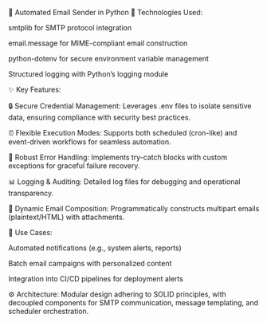 📧 Automated Email Sender in Python
🔧 Technologies Used:

smtplib for SMTP protocol integration

email.message for MIME-compliant email construction

python-dotenv for secure environment variable management

Structured logging with Python’s logging module

✨ Key Features:

🔒 Secure Credential Management: Leverages .env files to isolate sensitive data, ensuring compliance with security best practices.

⏰ Flexible Execution Modes: Supports both scheduled (cron-like) and event-driven workflows for seamless automation.

🚦 Robust Error Handling: Implements try-catch blocks with custom exceptions for graceful failure recovery.

📊 Logging & Auditing: Detailed log files for debugging and operational transparency.

📨 Dynamic Email Composition: Programmatically constructs multipart emails (plaintext/HTML) with attachments.

🚀 Use Cases:

Automated notifications (e.g., system alerts, reports)

Batch email campaigns with personalized content

Integration into CI/CD pipelines for deployment alerts

⚙️ Architecture:
Modular design adhering to SOLID principles, with decoupled components for SMTP communication, message templating, and scheduler orchestration.
